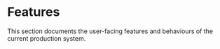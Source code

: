 # Features

This section documents the user-facing features and behaviours of the current production system.

